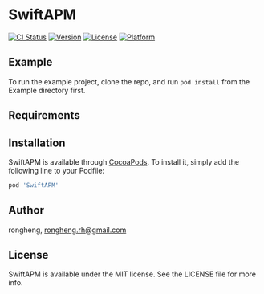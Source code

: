 # SwiftAPM

[![CI Status](https://img.shields.io/travis/rongheng/SwiftAPM.svg?style=flat)](https://travis-ci.org/rongheng/SwiftAPM)
[![Version](https://img.shields.io/cocoapods/v/SwiftAPM.svg?style=flat)](https://cocoapods.org/pods/SwiftAPM)
[![License](https://img.shields.io/cocoapods/l/SwiftAPM.svg?style=flat)](https://cocoapods.org/pods/SwiftAPM)
[![Platform](https://img.shields.io/cocoapods/p/SwiftAPM.svg?style=flat)](https://cocoapods.org/pods/SwiftAPM)

## Example

To run the example project, clone the repo, and run `pod install` from the Example directory first.

## Requirements

## Installation

SwiftAPM is available through [CocoaPods](https://cocoapods.org). To install
it, simply add the following line to your Podfile:

```ruby
pod 'SwiftAPM'
```

## Author

rongheng, rongheng.rh@gmail.com

## License

SwiftAPM is available under the MIT license. See the LICENSE file for more info.
